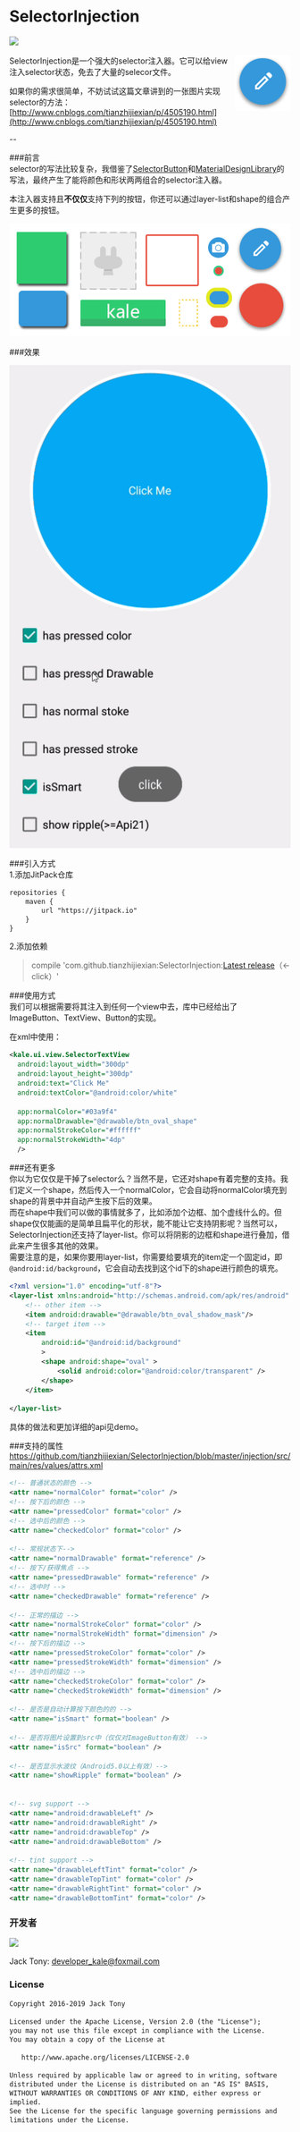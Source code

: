 # SelectorInjection    
[![](https://jitpack.io/v/tianzhijiexian/SelectorInjection.svg)](https://jitpack.io/#tianzhijiexian/SelectorInjection)

<img align="right" src='./demoPic/logo.png' width='100' height='100'/>

SelectorInjection是一个强大的selector注入器。它可以给view注入selector状态，免去了大量的selecor文件。  

如果你的需求很简单，不妨试试这篇文章讲到的一张图片实现selector的方法：[http://www.cnblogs.com/tianzhijiexian/p/4505190.html](http://www.cnblogs.com/tianzhijiexian/p/4505190.html)

--  

###前言   
selector的写法比较复杂，我借鉴了[SelectorButton](https://github.com/hanks-zyh/SelectorButton)和[MaterialDesignLibrary](https://github.com/navasmdc/MaterialDesignLibrary)的写法，最终产生了能将颜色和形状两两组合的selector注入器。  

本注入器支持且**不仅仅**支持下列的按钮，你还可以通过layer-list和shape的组合产生更多的按钮。  

![image](./demoPic/view.png)

###效果   

![](./demoPic/demo.gif)

###引入方式  
1.添加JitPack仓库

```  
repositories {
	maven {
		url "https://jitpack.io"
	}
}
```   

2.添加依赖  
> compile 'com.github.tianzhijiexian:SelectorInjection:[Latest release](https://github.com/tianzhijiexian/SelectorInjection/releases)（<-click）'

###使用方式  
我们可以根据需要将其注入到任何一个view中去，库中已经给出了ImageButton、TextView、Button的实现。

在xml中使用：  
```xml   
<kale.ui.view.SelectorTextView
  android:layout_width="300dp"
  android:layout_height="300dp"
  android:text="Click Me"
  android:textColor="@android:color/white"

  app:normalColor="#03a9f4"
  app:normalDrawable="@drawable/btn_oval_shape"
  app:normalStrokeColor="#ffffff"
  app:normalStrokeWidth="4dp"
  />
```   

###还有更多  
你以为它仅仅是干掉了selector么？当然不是，它还对shape有着完整的支持。我们定义一个shape，然后传入一个normalColor，它会自动将normalColor填充到shape的背景中并自动产生按下后的效果。  
而在shape中我们可以做的事情就多了，比如添加个边框、加个虚线什么的。但shape仅仅能画的是简单且扁平化的形状，能不能让它支持阴影呢？当然可以，SelectorInjection还支持了layer-list。你可以将阴影的边框和shape进行叠加，借此来产生很多其他的效果。  
需要注意的是，如果你要用layer-list，你需要给要填充的item定一个固定id，即`@android:id/background`，它会自动去找到这个id下的shape进行颜色的填充。  

```xml
<?xml version="1.0" encoding="utf-8"?>
<layer-list xmlns:android="http://schemas.android.com/apk/res/android" >
    <!-- other item -->
    <item android:drawable="@drawable/btn_oval_shadow_mask"/>
    <!-- target item -->
    <item
        android:id="@android:id/background"
        >
        <shape android:shape="oval" >
            <solid android:color="@android:color/transparent" />
        </shape>
    </item>

</layer-list>
```

具体的做法和更加详细的api见demo。

###支持的属性   
https://github.com/tianzhijiexian/SelectorInjection/blob/master/injection/src/main/res/values/attrs.xml   

```xml
<!-- 普通状态的颜色 -->
<attr name="normalColor" format="color" />
<!-- 按下后的颜色 -->
<attr name="pressedColor" format="color" />
<!-- 选中后的颜色 -->
<attr name="checkedColor" format="color" />

<!-- 常规状态下-->
<attr name="normalDrawable" format="reference" />
<!-- 按下/获得焦点 -->
<attr name="pressedDrawable" format="reference" />
<!-- 选中时 -->
<attr name="checkedDrawable" format="reference" />

<!-- 正常的描边 -->
<attr name="normalStrokeColor" format="color" />
<attr name="normalStrokeWidth" format="dimension" />
<!-- 按下后的描边 -->
<attr name="pressedStrokeColor" format="color" />
<attr name="pressedStrokeWidth" format="dimension" />
<!-- 选中后的描边 -->
<attr name="checkedStrokeColor" format="color" />
<attr name="checkedStrokeWidth" format="dimension" />

<!-- 是否是自动计算按下颜色的的 -->
<attr name="isSmart" format="boolean" />

<!-- 是否将图片设置到src中（仅仅对ImageButton有效） -->
<attr name="isSrc" format="boolean" />

<!-- 是否显示水波纹（Android5.0以上有效）-->
<attr name="showRipple" format="boolean" />


<!-- svg support -->
<attr name="android:drawableLeft" />
<attr name="android:drawableRight" />
<attr name="android:drawableTop" />
<attr name="android:drawableBottom" />

<!-- tint support -->
<attr name="drawableLeftTint" format="color" />
<attr name="drawableTopTint" format="color" />
<attr name="drawableRightTint" format="color" />
<attr name="drawableBottomTint" format="color" />
```  

### 开发者
![](https://avatars3.githubusercontent.com/u/9552155?v=3&s=460)

Jack Tony: <developer_kale@foxmail.com>  

### License

    Copyright 2016-2019 Jack Tony

    Licensed under the Apache License, Version 2.0 (the "License");
    you may not use this file except in compliance with the License.
    You may obtain a copy of the License at

       http://www.apache.org/licenses/LICENSE-2.0

    Unless required by applicable law or agreed to in writing, software
    distributed under the License is distributed on an "AS IS" BASIS,
    WITHOUT WARRANTIES OR CONDITIONS OF ANY KIND, either express or implied.
    See the License for the specific language governing permissions and
    limitations under the License.
